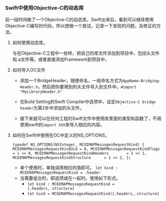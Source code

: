 ### Swift中使用Objective-C的动态库

前一段时间做了一个Objective-C的动态库，Swift出来后，看到可以继续使用Objective-C编写的代码，所以想做一个尝试，记录一下发现的问题，及修正的方法。

1. 如何使用动态库。
	
	与在Objective-C工程中一些样，把自己的库文件添加到项目中，包括头文件和.a文件等。或者直接添加Framework到项目中，
2. 如何导入OC文件

	* 添加一个BridgeHeader，随便命名，一般命名方式为`AppName-Bridging-Header.h`，然后把你要用到的头文件导入到文件中。`#import "MyLibraryHeader.h"`
	
	* 在Build Setting的Swift Compiler中选项中，设定`Objective-C bridge header`为第2步中添加的头文件。
	* 接下来就可以在任何工程的Swift文件中使用库里面的类型和函数了，不用使用swift的`import XXX`来导入相应的内容。
3. 如何在Swift中使用在OC中定义的NS_OPTIONS，
	
	`
	typedef NS_OPTIONS(NSInteger, MCOIMAPMessagesRequestKind) {
		MCOIMAPMessagesRequestKindUid = 0,
	   MCOIMAPMessagesRequestKindFlags          = 1 << 0,
	   MCOIMAPMessagesRequestKindHeaders        = 1 << 1,
   		MCOIMAPMessagesRequestKindStructure      = 1 << 2,
	};
	`
	* 单个使用时，单独调用相应的值即可。
		`let kind : MCOIMAPMessagesRequestKind = .header`
	* 当需要组合时，即选项或在一起时。使用如下形式。
		* `let kind : MCOIMAPMessagesRequestKind = [.headers,.structure]`
		* `let kind = MCOIMAPMessagesRequestKind([.headers,.structure]`